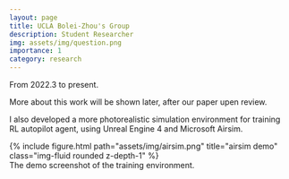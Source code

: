 ```yaml
---
layout: page
title: UCLA Bolei-Zhou's Group
description: Student Researcher
img: assets/img/question.png
importance: 1
category: research
---
```

From 2022.3 to present.

<!-- At Prof Bolei-Zhou's group, I mainly focused on developing human-in-the-loop reinforcement learning methods. Currently, we are developing an improved version built upon HACO (Human-AI-Copilot Optimization). The trained agent can master driving tasks in less than 30 minutes on a home PC, saving more than 90% of the training time compared to traditional RL methods such as SAC, using Python(PyTorch). -->

More about this work will be shown later, after our paper upen review.

I also developed a more photorealistic simulation environment for training RL autopilot agent, using Unreal Engine 4 and Microsoft Airsim.

<div class="row">
    <div class="col-sm mt-3 mt-md-0">
        {% include figure.html path="assets/img/airsim.png" title="airsim demo" class="img-fluid rounded z-depth-1" %}
    </div>
</div>
<div class="caption">
    The demo screenshot of the training environment.
</div>